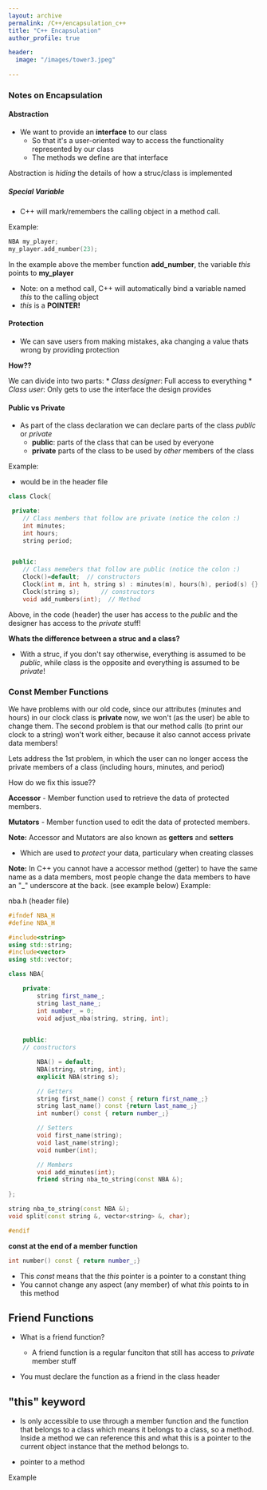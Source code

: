 ```yaml
---
layout: archive
permalink: /C++/encapsulation_c++
title: "C++ Encapsulation"
author_profile: true

header:
  image: "/images/tower3.jpeg"
  
---
```



### Notes on Encapsulation


#### Abstraction

* We want to provide an **interface** to our class
    * So that it's a user-oriented way to access the functionality represented by our class
    * The methods we define are that interface

Abstraction is *hiding* the details of how a struc/class is implemented


##### Special Variable

* C++ will mark/remembers the calling object in a method call.

Example:

```cpp
NBA my_player;
my_player.add_number(23);
```
In the example above the member function **add_number**, the variable *this* points to **my_player**

* Note: on a method call, C++ will automatically bind a variable named *this* to the calling object
* *this* is a **POINTER!**


#### Protection

* We can save users from making mistakes, aka changing a value thats wrong by providing protection

**How??**

We can divide into two parts:
    * *Class designer*: Full access to everything
    * *Class user*: Only gets to use the interface the design provides


#### Public vs Private

* As part of the class declaration we can declare parts of the class *public* or *private*
    * **public**: parts of the class that can be used by everyone
    * **private** parts of the class to be used by *other* members of the class


Example:

 * would be in the header file

```cpp
class Clock{

 private:
    // Class members that follow are private (notice the colon :)
    int minutes;
    int hours;
    string period;


 public:
    // Class memebers that follow are public (notice the colon :)
    Clock()=default;  // constructors
    Clock(int m, int h, string s) : minutes(m), hours(h), period(s) {}; // constructors
    Clock(string s);      // constructors
    void add_numbers(int);  // Method

  ```

Above, in the code (header) the user has access to the *public* and the designer has access to the *private* stuff!


**Whats the difference between a struc and a class?**

* With a struc, if you don't say otherwise, everything is assumed to be *public*, while class is the opposite and everything is assumed to be *private*!


### Const Member Functions

We have problems with our old code, since our attributes (minutes and hours) in our clock class is **private** now, we won't (as the user) be able to change them. The second problem is that our method calls (to print our clock to a string) won't work either, because it also cannot access private data members!


Lets address the 1st problem, in which the user can no longer access the private members of a class (including hours, minutes, and period)

How do we fix this issue?? 

**Accessor** - Member function used to retrieve the data of protected members.

**Mutators** - Member function used to edit the data of protected members.


**Note:** Accessor and Mutators are also known as **getters** and **setters**

* Which are used to *protect* your data, particulary when creating classes


**Note:** In C++ you cannot have a accessor method (getter) to have the same name as a data members, most people change the data members to have an "_" underscore at the back. (see example below)
Example:

nba.h (header file)

```cpp
#ifndef NBA_H
#define NBA_H

#include<string>
using std::string;
#include<vector>
using std::vector;

class NBA{

    private:
        string first_name_;  
        string last_name_;
        int number_ = 0;
        void adjust_nba(string, string, int);

    
    public:
    // constructors

        NBA() = default;
        NBA(string, string, int);
        explicit NBA(string s);

        // Getters
        string first_name() const { return first_name_;}
        string last_name() const {return last_name_;}
        int number() const { return number_;}

        // Setters
        void first_name(string);
        void last_name(string);
        void number(int);

        // Members
        void add_minutes(int);
        friend string nba_to_string(const NBA &);
        
};

string nba_to_string(const NBA &);
void split(const string &, vector<string> &, char);

#endif

```


**const at the end of a member function**

```cpp
int number() const { return number_;}
```

* This *const* means that the *this* pointer is a pointer to a constant thing
* You cannot change any aspect (any member) of what *this* points to in this method



## Friend Functions

* What is a friend function?
  * A friend function is a regular funciton that still has access to *private* member stuff

* You must declare the function as a friend in the class header



## "this" keyword

* Is only accessible to use through a member function and the function that belongs to a class which means it belongs to a class, so a method. Inside a method we can reference this and what this is a pointer to the current object instance that the method belongs to.

* pointer to a method 

Example






